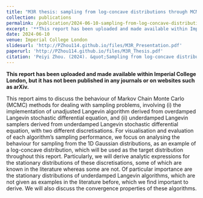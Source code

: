 ```yaml
---
title: "M3R thesis: sampling from log-concave distributions through MCMC methods"
collection: publications
permalink: /publication/2024-06-10-sampling-from-log-concave-distributions-through-MCMC-methods
excerpt: '**This report has been uploaded and made available within Imperial College London, but it has not been published in any journals or on websites such as arXiv.** This report aims to discuss the behaviour of Markov Chain Monte Carlo (MCMC) methods for dealing with sampling problems, involving (i) the implementation of unadjusted Langevin algorithm derived from overdamped Langevin stochastic differential equation, and (ii) underdamped Langevin samplers derived from underdamped Langevin stochastic differential equation, with two different discretisations. For visualisation and evaluation of each algorithm’s sampling performance, we focus on analysing the behaviour for sampling from the 1D Gaussian distributions, as an example of a log-concave distribution, which will be used as the target distribution throughout this report. Particularly, we will derive analytic expressions for the stationary distributions of these discretisations, some of which are known in the literature whereas some are not. Of particular importance are the stationary distributions of underdamped Langevin algorithms, which are not given as examples in the literature before, which we find important to derive. We will also discuss the convergence properties of these algorithms.'
date: 2024-06-10
venue: Imperial College London
slidesurl: 'http://PZhou114.github.io/files/M3R_Presentation.pdf'
paperurl: 'http://PZhou114.github.io/files/M3R_Thesis.pdf'
citation: 'Peiyi Zhou. (2024). &quot;Sampling from log-concave distributions through MCMC methods.&quot;'
---
```


**This report has been uploaded and made available within Imperial College London, but it has not been published in any journals or on websites such as arXiv.**

This report aims to discuss the behaviour of Markov Chain Monte Carlo (MCMC) methods for dealing with sampling problems, involving (i) the implementation of unadjusted Langevin algorithm derived from overdamped Langevin stochastic differential equation, and (ii) underdamped Langevin samplers derived from underdamped Langevin stochastic differential equation, with two different discretisations. For visualisation and evaluation of each algorithm’s sampling performance, we focus on analysing the behaviour for sampling from the 1D Gaussian distributions, as an example of a log-concave distribution, which will be used as the target distribution throughout this report. Particularly, we will derive analytic expressions for the stationary distributions of these discretisations, some of which are known in the literature whereas some are not. Of particular importance are the stationary distributions of underdamped Langevin algorithms, which are not given as examples in the literature before, which we find important to derive. We will also discuss the convergence properties of these algorithms.
